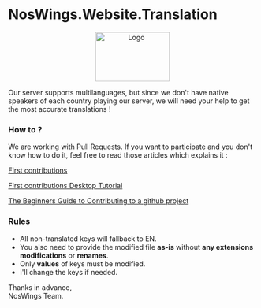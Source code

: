 # NosWings.Website.Translation

<p align="center">
    <img src="../assets/img/logo.svg" alt="Logo" width="150" height="100"/>
</p>

Our server supports multilanguages, but since we don't have native speakers of each country playing our server, we will need your help to get the most accurate translations !

### **How to ?**

We are working with Pull Requests. If you want to participate and you don't know how to do it, feel free to read those articles which explains it :

[First contributions](https://github.com/firstcontributions/first-contributions)

[First contributions Desktop Tutorial](https://github.com/firstcontributions/first-contributions/blob/master/github-desktop-tutorial.md)

[The Beginners Guide to Contributing to a github project](https://akrabat.com/the-beginners-guide-to-contributing-to-a-github-project)

### **Rules**

+ All non-translated keys will fallback to EN.
+ You also need to provide the modified file **as-is** without **any extensions modifications** or **renames**.
+ Only **values** of keys must be modified.
+ I'll change the keys if needed.

Thanks in advance, \
NosWings Team.

